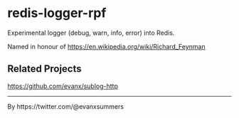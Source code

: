 # redis-logger-rpf

Experimental logger (debug, warn, info, error) into Redis.

Named in honour of https://en.wikipedia.org/wiki/Richard_Feynman

## Related Projects 

https://github.com/evanx/sublog-http

<hr>
By https://twitter.com/@evanxsummers
